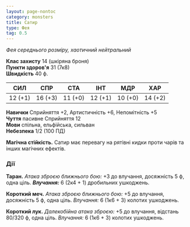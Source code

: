 ```yaml
---
layout: page-nontoc
category: monsters
title: Сатир
type: Фея
tag: 0.5
---
```


_Фея середнього розміру, хаотичний нейтральний_

**Клас захисту** 14 (шкіряна броня)    
**Пункти здоров'я** 31 (7к8)    
**Швидкість** 40 ф.

| СИЛ     | СПР     | СТА     | ІНТ     | МДР     | ХАР     |
| ------- | ------- | ------- | ------- | ------- | ------- |
| 12 (+1) | 16 (+3) | 11 (+0) | 12 (+1) | 10 (+0) | 14 (+2) |

**Навички** Сприйняття +2, Артистичність +6, Непомітність +5    
**Чуття** пасивне Сприйняття 12    
**Мови** спільна, ельфійська, сильван    
**Небезпека** 1/2 (100 ПД)

**Магічна стійкість.** Сатир має перевагу на рятівні кидки проти чарів та інших магічних ефектів.

### Дії
**Таран.** _Атака зброєю ближнього бою:_ +3 до влучання, досяжність 5 ф, одна ціль. ***Влучання:*** 6 (2к4 + 1) дробильних ушкоджень.    

**Короткий меч.** _Атака зброєю ближнього бою:_ +5 до влучання, досяжність 5 ф, одна ціль. _Влучання:_ 6 (1к6 + 3) колотих ушкоджень.    

**Короткий лук.** _Далекобійна атака зброєю:_ +5 до влучання, відстань 80/320 ф, одна ціль. _Влучання:_ 6 (1к6 + 3) колотих ушкоджень.
